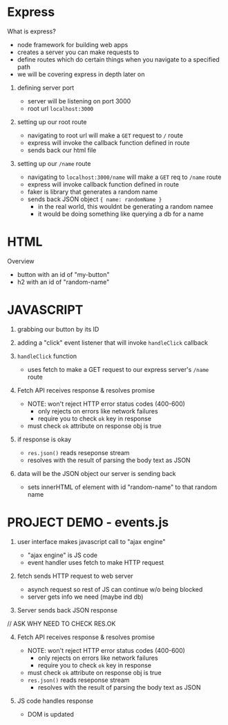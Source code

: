 # Express

What is express?
- node framework for building web apps
- creates a server you can make requests to
- define routes which do certain things when you navigate to a specified path 
- we will be covering express in depth later on 



1. defining server port
	 - server will be listening on port 3000
	 - root url `localhost:3000`


2. setting up our root route
	 - navigating to root url will make a `GET` request to `/` route
	 - express will invoke the callback function defined in route
	 - sends back our html file 


3. setting up our `/name` route
	 - navigating to `localhost:3000/name` will make a `GET` req to `/name` route
	 - express will invoke callback function defined in route
	 - faker is library that generates a random name 
	 - sends back JSON object `{ name: randomName }`
	 	 * in the real world, this wouldnt be generating a random namee
		 * it would be doing something like querying a db for a name



# HTML

Overview
- button with an id of "my-button"
- h2 with an id of "random-name"



# JAVASCRIPT


1. grabbing our button by its ID

2. adding a "click" event listener that will invoke `handleClick` callback

3. `handleClick` function
	 - uses fetch to make a GET request to our express server's  `/name` route

4. Fetch API receives response & resolves promise
   - NOTE: won't reject HTTP error status codes (400-600)
     * only rejects on errors like network failures
     * require you to check `ok` key in response
   - must check `ok` attribute on response obj is true

4. if response is okay
	 - `res.json()` reads reseponse stream
	 - resolves with the result of parsing the body text as JSON


5. data will be the JSON object our server is sending back 
	 - sets innerHTML of element  with id  "random-name" to that random name





# PROJECT DEMO - events.js



1. user interface makes javascript call to "ajax engine"
   - "ajax engine" is JS code 
   - event handler uses fetch to make HTTP request

2. fetch sends HTTP request to web server
   - asynch request so rest of JS can continue w/o being blocked
   - server gets info we need (maybe ind db)

3. Server sends back JSON response



// ASK WHY NEED TO CHECK RES.OK

4. Fetch API receives response & resolves promise
   - NOTE: won't reject HTTP error status codes (400-600)
     * only rejects on errors like network failures
     * require you to check `ok` key in response
   - must check `ok` attribute on response obj is true
   - `res.json()` reads reseponse stream
     * resolves with the result of parsing the body text as JSON

5. JS code handles response
   - DOM is updated
